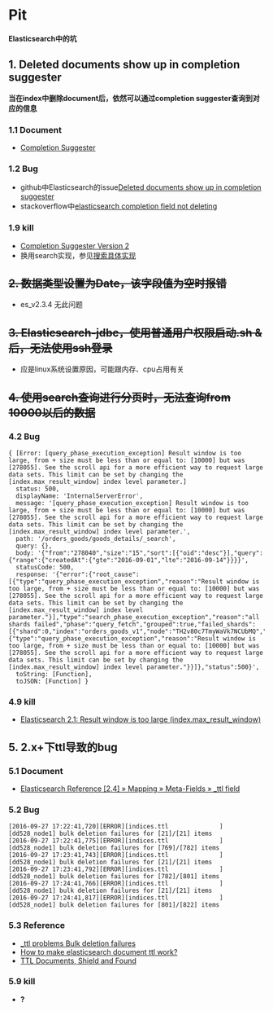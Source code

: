 
# Pit

**Elasticsearch中的坑**

## 1. Deleted documents show up in completion suggester
**当在index中删除document后，依然可以通过completion suggester查询到对应的信息**
### 1.1 Document
* [Completion Suggester](https://www.elastic.co/guide/en/elasticsearch/reference/current/search-suggesters-completion.html)

### 1.2 Bug
* github中Elasticsearch的issue[Deleted documents show up in completion suggester](https://github.com/elastic/elasticsearch/issues/7761)
* stackoverflow中[elasticsearch completion field not deleting](http://stackoverflow.com/questions/27074593/elasticsearch-completion-field-not-deleting)

### 1.9 kill
* [Completion Suggester Version 2](https://github.com/elastic/elasticsearch/issues/8909)
* 换用search实现，参见[搜索具体实现](./search/readme.md)


## ~~2. 数据类型设置为Date，该字段值为空时报错~~
* es_v2.3.4 无此问题

## ~~3. Elasticsearch-jdbc，使用普通用户权限启动.sh &后，无法使用ssh登录~~
* 应是linux系统设置原因，可能跟内存、cpu占用有关

## ~~4. 使用search查询进行分页时，无法查询from 10000以后的数据~~

### 4.2 Bug
```
{ [Error: [query_phase_execution_exception] Result window is too large, from + size must be less than or equal to: [10000] but was [278055]. See the scroll api for a more efficient way to request large data sets. This limit can be set by changing the [index.max_result_window] index level parameter.]
  status: 500,
  displayName: 'InternalServerError',
  message: '[query_phase_execution_exception] Result window is too large, from + size must be less than or equal to: [10000] but was [278055]. See the scroll api for a more efficient way to request large data sets. This limit can be set by changing the [index.max_result_window] index level parameter.',
  path: '/orders_goods/goods_details/_search',
  query: {},
  body: '{"from":"278040","size":"15","sort":[{"oid":"desc"}],"query":{"range":{"createdAt":{"gte":"2016-09-01","lte":"2016-09-14"}}}}',
  statusCode: 500,
  response: '{"error":{"root_cause":[{"type":"query_phase_execution_exception","reason":"Result window is too large, from + size must be less than or equal to: [10000] but was [278055]. See the scroll api for a more efficient way to request large data sets. This limit can be set by changing the [index.max_result_window] index level parameter."}],"type":"search_phase_execution_exception","reason":"all shards failed","phase":"query_fetch","grouped":true,"failed_shards":[{"shard":0,"index":"orders_goods_v1","node":"TH2v80c7TmyWaVk7NCUbMQ","reason":{"type":"query_phase_execution_exception","reason":"Result window is too large, from + size must be less than or equal to: [10000] but was [278055]. See the scroll api for a more efficient way to request large data sets. This limit can be set by changing the [index.max_result_window] index level parameter."}}]},"status":500}',
  toString: [Function],
  toJSON: [Function] }
```
### 4.9 kill
* [Elasticsearch 2.1: Result window is too large (index.max_result_window)](http://stackoverflow.com/questions/35206409/elasticsearch-2-1-result-window-is-too-large-index-max-result-window)


## 5. 2.x+下ttl导致的bug

### 5.1 Document
- [Elasticsearch Reference [2.4] » Mapping » Meta-Fields » _ttl field](https://www.elastic.co/guide/en/elasticsearch/reference/current/mapping-ttl-field.html)

### 5.2 Bug
```
[2016-09-27 17:22:41,720][ERROR][indices.ttl              ] [dd528_node1] bulk deletion failures for [21]/[21] items
[2016-09-27 17:22:41,775][ERROR][indices.ttl              ] [dd528_node1] bulk deletion failures for [769]/[782] items
[2016-09-27 17:23:41,743][ERROR][indices.ttl              ] [dd528_node1] bulk deletion failures for [21]/[21] items
[2016-09-27 17:23:41,792][ERROR][indices.ttl              ] [dd528_node1] bulk deletion failures for [782]/[801] items
[2016-09-27 17:24:41,766][ERROR][indices.ttl              ] [dd528_node1] bulk deletion failures for [21]/[21] items
[2016-09-27 17:24:41,817][ERROR][indices.ttl              ] [dd528_node1] bulk deletion failures for [801]/[822] items
```
### 5.3 Reference
- [_ttl problems Bulk deletion failures](https://discuss.elastic.co/t/-ttl-problems-bulk-deletion-failures/40222/3)
- [How to make elasticsearch document ttl work?](http://stackoverflow.com/questions/16914864/how-to-make-elasticsearch-document-ttl-work)
- [TTL Documents, Shield and Found](https://www.elastic.co/blog/ttl-documents-shield-and-found)

### 5.9 kill
-  **?**

